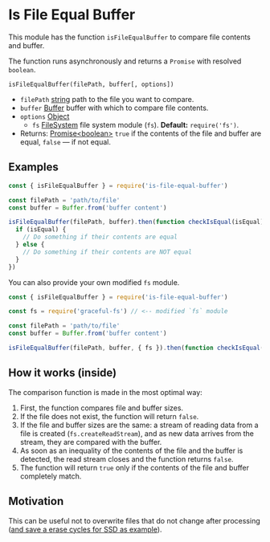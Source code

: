 # Is File Equal Buffer

This module has the function `isFileEqualBuffer` to compare file contents and buffer.

The function runs asynchronously and returns a `Promise` with resolved `boolean`.

`isFileEqualBuffer(filePath, buffer[, options])`

- `filePath` [string](https://developer.mozilla.org/en-US/docs/Web/JavaScript/Data_structures#String_type) path to the file you want to compare.
- `buffer` [Buffer](https://nodejs.org/api/buffer.html#buffer_class_buffer) buffer with which to compare file contents.
- `options` [Object](https://developer.mozilla.org/en-US/docs/Web/JavaScript/Reference/Global_Objects/Object)
  - `fs` [FileSystem](https://nodejs.org/api/fs.html) file system module (`fs`). __Default:__ `require('fs')`.
- Returns: [Promise&lt;boolean&gt;](https://developer.mozilla.org/en-US/docs/Web/JavaScript/Reference/Global_Objects/Promise) `true` if the contents of the file and buffer are equal, `false` — if not equal.

## Examples

```js
const { isFileEqualBuffer } = require('is-file-equal-buffer')

const filePath = 'path/to/file'
const buffer = Buffer.from('buffer content')

isFileEqualBuffer(filePath, buffer).then(function checkIsEqual(isEqual) {
  if (isEqual) {
    // Do something if their contents are equal
  } else {
    // Do something if their contents are NOT equal
  }
})
```

You can also provide your own modified `fs` module.

```js
const { isFileEqualBuffer } = require('is-file-equal-buffer')

const fs = require('graceful-fs') // <-- modified `fs` module

const filePath = 'path/to/file'
const buffer = Buffer.from('buffer content')

isFileEqualBuffer(filePath, buffer, { fs }).then(function checkIsEqual(isEqual) { /* ... */ })
```

## How it works (inside)

The comparison function is made in the most optimal way:

1. First, the function compares file and buffer sizes.
2. If the file does not exist, the function will return `false`.
3. If the file and buffer sizes are the same: a stream of reading data from a file is created (`fs.createReadStream`), and as new data arrives from the stream, they are compared with the buffer.
4. As soon as an inequality of the contents of the file and the buffer is detected, the read stream closes and the function returns `false`.
5. The function will return `true` only if the contents of the file and buffer completely match.

## Motivation

This can be useful not to overwrite files that do not change after processing ([and save a erase cycles for SSD as example](https://en.wikipedia.org/wiki/Wear_leveling#Rationale)).
